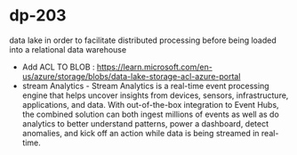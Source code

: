 # dp-203
data lake in order to facilitate distributed processing before being loaded into a relational data warehouse

- Add ACL TO BLOB : https://learn.microsoft.com/en-us/azure/storage/blobs/data-lake-storage-acl-azure-portal
- stream Analytics - Stream Analytics is a real-time event processing engine that helps uncover insights from devices, sensors, infrastructure, applications, and data. With out-of-the-box integration to Event Hubs, the combined solution can both ingest millions of events as well as do analytics to better understand patterns, power a dashboard, detect anomalies, and kick off an action while data is being streamed in real-time.
